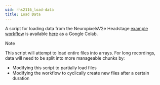 ```yaml
---
uid: rhs2116_load-data
title: Load Data
---
```


A script for loading data from the NeuropixelsV2e Headstage [example workflow](xref:hs64) is
available [here](https://colab.research.google.com/drive/1EJ6JQaxGRFmvjMstfisS-GyaTujPv-qg?usp=sharing) 
as a Google Colab.

> [!NOTE]
> This script will attempt to load entire files into arrays. For long recordings, data will need to
> be split into more manageable chunks by:
> - Modifying this script to partially load files
> - Modifying the workflow to cyclically create new files after a certain duration
